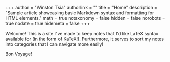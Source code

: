 +++
author = "Winston Tsia"
authorlink = ""
title = "Home"
description = "Sample article showcasing basic Markdown syntax and formatting for HTML elements."
math = true
notaxonomy = false
hidden = false
norobots = true
nodate = true
hidemeta = false
+++

Welcome! This is a site I've made to keep notes that I'd like LaTeX syntax available for (in the form of KaTeX!). Furthermore, it serves to sort my notes into categories that I can navigate more easily!

Bon Voyage!
